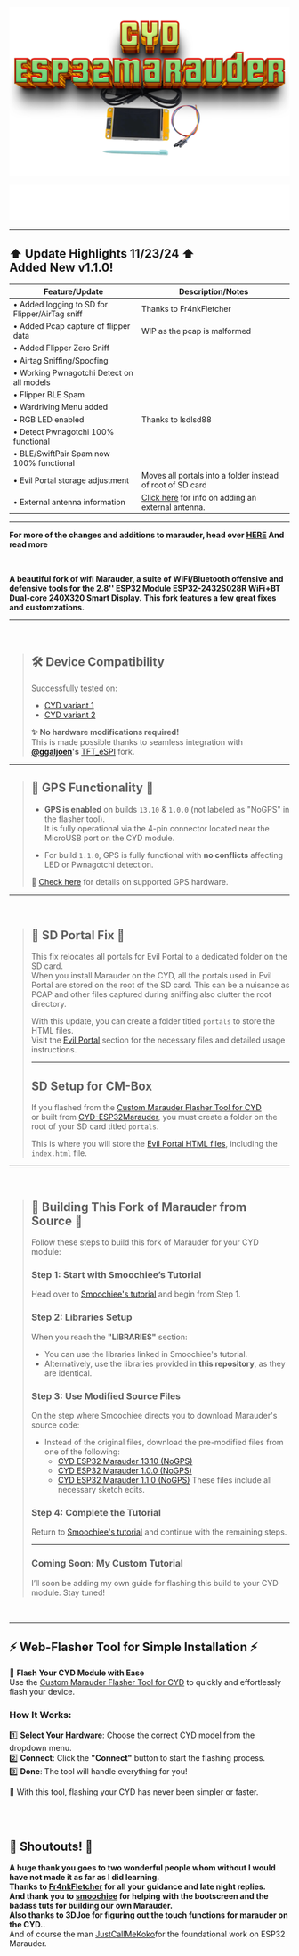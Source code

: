 ![Header](pictures/mainheader.png)
<br>


<p align="center">
  <img src="https://github.com/ATOMNFT/CM-Box/blob/main/Images/Repolike.svg">
  </p>
  
---

  ## ⬆ Update Highlights 11/23/24 ⬆ <br> Added New v1.1.0!
  
  | Feature/Update                             | Description/Notes                                                                                                                                                        |
|--------------------------------------------|------------------------------------------------------------------------------------------------------------------------------------------------------------------------|
| • Added logging to SD for Flipper/AirTag sniff | Thanks to Fr4nkFletcher                                                                                                                                               |
| • Added Pcap capture of flipper data       | WIP as the pcap is malformed                                                                                                                                            |
| • Added Flipper Zero Sniff                 |                                                                                                                                                                        |
| • Airtag Sniffing/Spoofing                 |                                                                                                                                                                        |
| • Working Pwnagotchi Detect on all models  |                                                                                                                                                                        |
| • Flipper BLE Spam                         |                                                                                                                                                                        |
| • Wardriving Menu added                    |                                                                                                                                                                        |
| • RGB LED enabled                          | Thanks to lsdlsd88                                                                                                                                                    |
| • Detect Pwnagotchi 100% functional        |                                                                                                                                                                        |
| • BLE/SwiftPair Spam now 100% functional   |                                                                                                                                                                        |
| • Evil Portal storage adjustment           | Moves all portals into a folder instead of root of SD card                                                                                                            |
| • External antenna information             | [Click here](https://github.com/Fr4nkFletcher/ESP32-Marauder-Cheap-Yellow-Display/blob/master/AntennaMod.md) for info on adding an external antenna.                                                                                                                |

---

<b>For more of the changes and additions to marauder, head over <a href=https://github.com/justcallmekoko/ESP32Marauder/releases/tag/v1.1.0>HERE</a> And read more</b>

<br>

<b>A beautiful fork of wifi Marauder, a suite of WiFi/Bluetooth offensive and defensive tools for the 2.8'' ESP32 Module ESP32-2432S028R WiFi+BT Dual-core 240X320 Smart Display.</b>
<b>This fork features a few great fixes and customzations.</b>

<hr>
<br>
  
> ## 🛠️ **Device Compatibility**
> 
> Successfully tested on:
> - [CYD variant 1](https://amazon.com/dp/B0BVFXR313)  
> - [CYD variant 2](https://amazon.com/dp/B0CLR7MQ91)  
> 
> **✨ No hardware modifications required!**  
> This is made possible thanks to seamless integration with **[@ggaljoen](https://github.com/ggaljoen)'s** [TFT_eSPI](https://github.com/ggaljoen/TFT_eSPI) fork.

<hr>

> ## 📡 **GPS Functionality** 📡
> 
> - **GPS is enabled** on builds `13.10` & `1.0.0` (not labeled as "NoGPS" in the flasher tool).  
>   It is fully operational via the 4-pin connector located near the MicroUSB port on the CYD module.  
> 
> - For build `1.1.0`, GPS is fully functional with **no conflicts** affecting LED or Pwnagotchi detection.  
> 
> 🔗 [Check here](https://github.com/justcallmekoko/ESP32Marauder/wiki/gps-modification) for details on supported GPS hardware.

<hr>
<br>

> ## 💾 **SD Portal Fix** 💾
> 
> This fix relocates all portals for Evil Portal to a dedicated folder on the SD card.  
> When you install Marauder on the CYD, all the portals used in Evil Portal are stored on the root of the SD card. This can be a nuisance as PCAP and other files captured during sniffing also clutter the root directory.  
> 
> With this update, you can create a folder titled `portals` to store the HTML files.  
> Visit the [Evil Portal](https://github.com/ATOMNFT/CYD-ESP32Marauder/tree/master/Evil%20Portal%20Stuff) section for the necessary files and detailed usage instructions.  
> 
> ---
> 
> ## **SD Setup for CM-Box**
> 
> If you flashed from the [Custom Marauder Flasher Tool for CYD](https://atomnft.github.io/CM-Box/flash0.html)  
> or built from [CYD-ESP32Marauder](https://github.com/ATOMNFT/CYD-ESP32Marauder), you must create a folder on the root of your SD card titled `portals`.  
> 
> This is where you will store the [Evil Portal HTML files](https://github.com/ATOMNFT/CYD-ESP32Marauder/tree/master/Evil%20Portal%20Stuff), including the `index.html` file.

 
<hr>
<br>

> ## 🔧 **Building This Fork of Marauder from Source** 🔧  
> 
> Follow these steps to build this fork of Marauder for your CYD module:  
> 
> ### Step 1: Start with Smoochiee’s Tutorial  
> Head over to [Smoochiee's tutorial](https://github.com/smoochiee/Marauder-FOR-CYD---CHEAP-YELLOW-DISPLAY) and begin from Step 1.  
> 
> ### Step 2: Libraries Setup  
> When you reach the **"LIBRARIES"** section:  
> - You can use the libraries linked in Smoochiee's tutorial.  
> - Alternatively, use the libraries provided in **this repository**, as they are identical.  
> 
> ### Step 3: Use Modified Source Files  
> On the step where Smoochiee directs you to download Marauder's source code:  
> - Instead of the original files, download the pre-modified files from one of the following:  
>   - [CYD ESP32 Marauder 13.10 (NoGPS)](https://github.com/ATOMNFT/CYD-ESP32Marauder/tree/master/CYD%20ESP32%20Marauder%2013.10%20(NoGPS))  
>   - [CYD ESP32 Marauder 1.0.0 (NoGPS)](https://github.com/ATOMNFT/CYD-ESP32Marauder/tree/master/CYD%20ESP32%20Marauder%201.0.0%20(NoGPS))
>   - [CYD ESP32 Marauder 1.1.0 (NoGPS)](https://github.com/ATOMNFT/CYD-ESP32Marauder/tree/master/CYD%20ESP32%20Marauder%201.1.0)
> These files include all necessary sketch edits.  
> 
> ### Step 4: Complete the Tutorial  
> Return to [Smoochiee's tutorial](https://github.com/smoochiee/Marauder-FOR-CYD---CHEAP-YELLOW-DISPLAY) and continue with the remaining steps.  
> 
> ---
> 
> ### Coming Soon: My Custom Tutorial  
> I’ll soon be adding my own guide for flashing this build to your CYD module. Stay tuned!

<br>
<hr>

## ⚡ Web-Flasher Tool for Simple Installation ⚡

🚀 **Flash Your CYD Module with Ease**  
Use the [Custom Marauder Flasher Tool for CYD](https://atomnft.github.io/CM-Box/flash0.html) to quickly and effortlessly flash your device.  

### How It Works:  
1️⃣ **Select Your Hardware**: Choose the correct CYD model from the dropdown menu.  
2️⃣ **Connect**: Click the **"Connect"** button to start the flashing process.  
3️⃣ **Done**: The tool will handle everything for you!  

🎉 With this tool, flashing your CYD has never been simpler or faster.
  
  <br>
  <br>
 
## 📢 Shoutouts! 📢
<b>A huge thank you goes to two wonderful people whom without I would have not made it as far as I  did learning.</b> 
<br>
<b>Thanks to <a href=https://github.com/Fr4nkFletcher>Fr4nkFletcher</a> for all your guidance and late night replies.</b>
<br>
<b>And thank you to <a href=https://github.com/smoochiee>smoochiee</a> for helping with the bootscreen and the badass tuts for building our own Marauder.</b>
<br>
<b>Also thanks to 3DJoe for figuring out the touch functions for marauder on the CYD..</b>
<br>
And of course the man <a href=https://github.com/justcallmekoko>JustCallMeKoko</a>for the foundational work on ESP32 Marauder.
